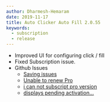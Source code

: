 ```yaml
---
author: Dharmesh-Hemaram
date: 2019-11-17
title: Auto Clicker Auto Fill 2.0.55
keywords:
  - subscription
  - release
---
```


* Improved UI for configuring click / fill
* Fixed Subscription issue.
* Github Issues
  * [Saving issues](https://github.com/Dhruv-Techapps/auto-click-auto-fill/issues/78)
  * [Unable to renew Pro](https://github.com/Dhruv-Techapps/auto-click-auto-fill/issues/75)
  * [i can not subscript pro version](https://github.com/Dhruv-Techapps/auto-click-auto-fill/issues/69)
  * [displays pending activation...](https://github.com/Dhruv-Techapps/auto-click-auto-fill/issues/70)
